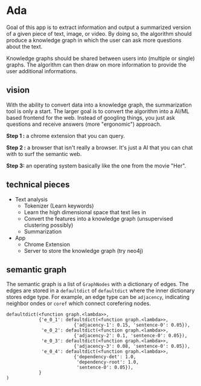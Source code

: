 # Ada

Goal of this app is to extract information and output a summarized version of a given piece of text, image, or video. By doing so, the algorithm should produce a knowledge graph in which the user can ask more questions about the text.

Knowledge graphs should be shared between users into (multiple or single) graphs. The algorithm can then draw on more information to provide the user additional informations.

## vision
With the ability to convert data into a knowledge graph, the summarization tool is only a start. The larger goal is to convert the algorithm into a AI/ML based frontend for the web. Instead of googling things, you just ask questions and receive answers (more "ergonomic") approach.

**Step 1 :** a chrome extension that you can query.

**Step 2 :** a browser that isn't really a browser. It's just a AI that you can chat with to surf the semantic web.

**Step 3:** an operating system basically like the one from the movie "Her".

## technical pieces
- Text analysis
	- Tokenizer (Learn keywords)
	- Learn the high dimensional space that text lies in
	- Convert the features into a knowledge graph (unsupervised clustering possibly)
	- Summarization
- App
	- Chrome Extension
	- Server to store the knowledge graph (try neo4j)

## semantic graph
The semantic graph is a list of `GraphNodes` with a dictionary of edges. The edges are stored in a `defaultdict` of `defaultdict` where the inner dictionary stores edge type. For example, an edge type can be `adjacency`, indicating neighbor ondes or `coref` which connect corefering nodes.

```
defaultdict(<function graph.<lambda>>,
            {'e_0_1': defaultdict(<function graph.<lambda>>,
                         {'adjacency-1': 0.15, 'sentence-0': 0.05}),
             'e_0_2': defaultdict(<function graph.<lambda>>,
                         {'adjacency-2': 0.1, 'sentence-0': 0.05}),
             'e_0_3': defaultdict(<function graph.<lambda>>,
                         {'adjacency-3': 0.08, 'sentence-0': 0.05}),
             'e_0_4': defaultdict(<function graph.<lambda>>,
                         {'dependency-det': 1.0,
                          'dependency-root': 1.0,
                          'sentence-0': 0.05}),
       	    }
)
```
